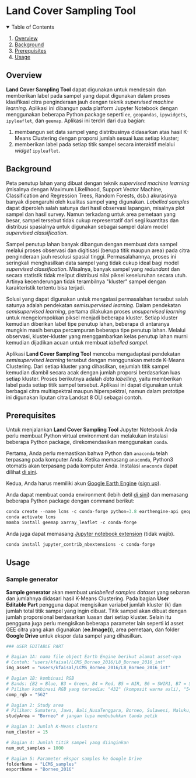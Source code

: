 # Land Cover Sampling Tool

<!-- TABLE OF CONTENTS -->
<details open="open">
  <summary>Table of Contents</summary>
  <ol>
    <li><a href="#overview">Overview</a></li>
    <li><a href="#background">Background</a></li>
    <li><a href="#prerequisites">Prerequisites</a></li>
    <li><a href="#usage">Usage</a></li>
  </ol>
</details>

## Overview
**Land Cover Sampling Tool** dapat digunakan untuk mendesain dan memberikan label pada sampel yang dapat digunakan dalam proses klasifikasi citra penginderaan jauh dengan teknik *supervised machine learning*. Aplikasi ini dibangun pada platform Jupyter Notebook dengan menggunakan beberapa Python package seperti `ee`, `geopandas`, `ipywidgets`, `ipyleaflet`, dan `geemap`. Aplikasi ini terdiri dari dua bagian: 
1. membangun set data sampel yang distribusinya didasarkan atas hasil K-Means Clustering dengan proporsi jumlah sesuai luas setiap kluster; 
2. memberikan label pada setiap titik sampel secara interaktif melalui *widget* `ipyleaflet`.

## Background
Peta penutup lahan yang dibuat dengan teknik *supervised machine learning* (misalnya dengan Maximum Likelihood, Support Vector Machine, Classification and Regression Trees, Random Forests, dsb.) akurasinya banyak dipengaruhi oleh kualitas sampel yang digunakan. *Labelled samples* dapat diperoleh salah satunya dari hasil observasi lapangan, misalnya plot sampel dan hasil survey. Namun terkadang untuk area pemetaan yang besar, sampel tersebut tidak cukup representatif dari segi kuantitas dan distribusi spasialnya untuk digunakan sebagai sampel dalam model *supervised classification*.

Sampel penutup lahan banyak dibangun dengan membuat data sampel melalui proses observasi dan digitisasi (berupa titik maupun area) pada citra penginderaan jauh resolusi spasial tinggi. Permasalahannya, proses ini seringkali menghasilkan data sampel yang tidak cukup ideal bagi model *supervised classification*. Misalnya, banyak sampel yang *redundant* dan secara statistik tidak meliput distribusi nilai piksel keseluruhan secara utuh. Artinya kecenderungan tidak terambilnya "kluster" sampel dengan karakteristik tertentu bisa terjadi.

Solusi yang dapat digunakan untuk mengatasi permasalahan tersebut salah satunya adalah pendekatan *semisupervised learning*. Dalam pendekatan *semisupervised learning*, pertama dilakukan proses *unsupervised learning* untuk mengelompokkan piksel menjadi beberapa kluster. Setiap kluster kemudian diberikan label tipe penutup lahan, beberapa di antaranya mungkin masih berupa percampuran beberapa tipe penutup lahan. Melalui observasi, kluster-kluster yang menggambarkan kelas penutup lahan murni kemudian dijadikan acuan untuk membuat *labelled sampel*.

Aplikasi **Land Cover Sampling Tool** mencoba mengadaptasi pendekatan *semisupervised learning* tersebut dengan menggunakan metode K-Means Clustering. Dari setiap kluster yang dihasilkan, sejumlah titik sampel kemudian diambil secara acak dengan jumlah proporsi berdasarkan luas setiap kluster. Proses berikutnya adalah *data labelling*, yaitu memberikan label pada setiap titik sampel tersebut. Aplikasi ini dapat digunakan untuk berbagai citra multispektral maupun hiperspektral, namun dalam prototipe ini digunakan liputan citra Landsat 8 OLI sebagai contoh.

## Prerequisites
Untuk menjalankan **Land Cover Sampling Tool** Jupyter Notebook Anda perlu membuat Python virtual environment dan melakukan instalasi beberapa Python package, direkomendasikan menggunakan `conda`.

Pertama, Anda perlu memastikan bahwa Python dan `anaconda` telah terpasang pada komputer Anda. Ketika memasang `anaconda`, Python3 otomatis akan terpasang pada komputer Anda. Instalasi `anaconda` dapat dilihat [di sini](https://docs.anaconda.com/anaconda/install/index.html).

Kedua, Anda harus memiliki akun [Google Earth Engine](https://earthengine.google.com/) ([sign up](https://accounts.google.com/signin/v2/identifier?service=ah&passive=true&continue=https%3A%2F%2Fuc.appengine.google.com%2F_ah%2Fconflogin%3Fcontinue%3Dhttps%3A%2F%2Fsignup.earthengine.google.com%2F&flowName=GlifWebSignIn&flowEntry=ServiceLogin)).

Anda dapat membuat conda environment (lebih detil [di sini](https://docs.conda.io/projects/conda/en/latest/user-guide/tasks/manage-environments.html)) dan memasang beberapa Python package dengan command berikut:

```python
conda create --name lcms -c conda-forge python=3.8 earthengine-api geopandas mamba
conda activate lcms
mamba install geemap xarray_leaflet -c conda-forge
```

Anda juga dapat memasang [Jupyter notebook extension](https://github.com/ipython-contrib/jupyter_contrib_nbextensions) (tidak wajib).
```python
conda install jupyter_contrib_nbextensions -c conda-forge
```

## Usage
### Sample generator
**Sample generator** akan membuat *unlabelled samples dataset* yang sebaran dan jumlahnya didasari hasil K-Means Clustering. Pada bagian **User Editable Part** pengguna dapat mengisikan variabel jumlah kluster (k) dan jumlah total titik sampel yang ingin dibuat. Titik sampel akan dibuat dengan jumlah proporsional berdasarkan luasan dari setiap kluster. Selain itu pengguna juga perlu mengisikan beberapa parameter lain seperti id asset GEE citra yang akan digunakan (**ee.Image()**), area pemetaan, dan folder **Google Drive** untuk ekspor data sampel yang dihasilkan.
```python
### USER EDITABLE PART

# Bagian 1A: nama file object Earth Engine berikut alamat asset-nya
# Contoh: "users/kfaisal/LCMS_Borneo_2016/L8_Borneo_2016_int" 
img_asset = "users/kfaisal/LCMS_Borneo_2016/L8_Borneo_2016_int"

# Bagian 1B: kombinasi RGB
# Bands: {B2 = Blue, B3 = Green, B4 = Red, B5 = NIR, B6 = SWIR1, B7 = SWIR2}
# Pilihan kombinasi RGB yang tersedia: "432" (komposit warna asli), "543", "562", "563", "564", "567"
comp_rgb = "562"

# Bagian 2: Study area
# Pilihan: Sumatera, Jawa, Bali_NusaTenggara, Borneo, Sulawesi, Maluku, Papua
studyArea = "Borneo" # jangan lupa membubuhkan tanda petik

# Bagian 3: Jumlah K-Means clusters
num_cluster = 15

# Bagian 4: Jumlah titik sampel yang diinginkan
num_out_samples = 1000

# Bagian 5: Parameter ekspor samples ke Google Drive
folderName = "LCMS_samples"
exportName = "Borneo_2016"
```
